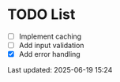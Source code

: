 # TODO List

- [ ] Implement caching
- [ ] Add input validation
- [x] Add error handling

Last updated: 2025-06-19 15:24
